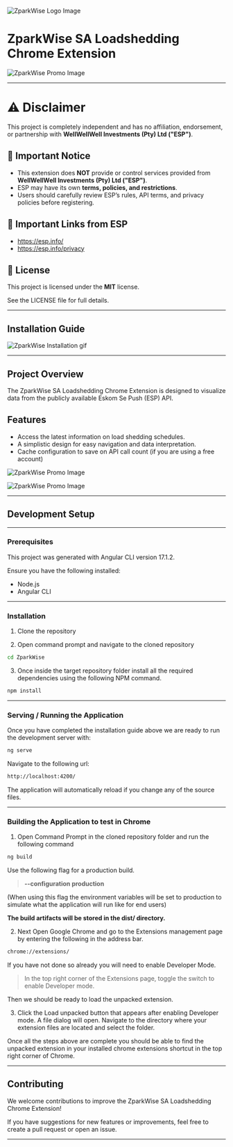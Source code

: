 ![ZparkWise Logo Image](https://github.com/CellectIO/ZparkWise/blob/develop/src/assets/images/logos/icon-small.png?raw=true)

# ZparkWise SA Loadshedding Chrome Extension

![ZparkWise Promo Image](https://github.com/CellectIO/ZparkWise/blob/develop/src/assets/images/promo/promo-1.png?raw=true)

---

# ⚠️ Disclaimer
This project is completely independent and has no affiliation, endorsement, or partnership with **WellWellWell Investments (Pty) Ltd ("ESP")**.

## 🚨 Important Notice
- This extension does **NOT** provide or control services provided from **WellWellWell Investments (Pty) Ltd ("ESP")**.
- ESP may have its own **terms, policies, and restrictions**.
- Users should carefully review ESP’s rules, API terms, and privacy policies before registering.

## 🔗 Important Links from ESP
- https://esp.info/
- https://esp.info/privacy

## 📝 License
This project is licensed under the **MIT** license.

See the LICENSE file for full details.

---

## Installation Guide

![ZparkWise Installation gif](./src/assets/images/promo/installation.gif)

---

## Project Overview
The ZparkWise SA Loadshedding Chrome Extension is designed to visualize data from the publicly available Eskom Se Push (ESP) API.

## Features
- Access the latest information on load shedding schedules.
- A simplistic design for easy navigation and data interpretation.
- Cache configuration to save on API call count (if you are using a free account)

![ZparkWise Promo Image](https://github.com/CellectIO/ZparkWise/blob/develop/src/assets/images/promo/promo-2.png?raw=true)

![ZparkWise Promo Image](https://github.com/CellectIO/ZparkWise/blob/develop/src/assets/images/promo/promo-3.png?raw=true)

---

## Development Setup

---

### Prerequisites

This project was generated with Angular CLI version 17.1.2.

Ensure you have the following installed:

- Node.js
- Angular CLI

---

### Installation
1. Clone the repository

2. Open command prompt and navigate to the cloned repository

```bash
cd ZparkWise
```

3. Once inside the target repository folder install all the required dependencies using the following NPM command.

```bash
npm install
```

---

### Serving / Running the Application

Once you have completed the installation guide above we are ready to run the development server with:

```bash
ng serve
```

Navigate to the following url:

```bash
http://localhost:4200/
```

The application will automatically reload if you change any of the source files.

---

### Building the Application to test in Chrome

1. Open Command Prompt in the cloned repository folder and run the following command

```bash
ng build
```

Use the following flag for a production build.

> **--configuration production**

(When using this flag the environment variables will be set to production to simulate what the application will run like for end users)

**The build artifacts will be stored in the dist/ directory.**

2. Next Open Google Chrome and go to the Extensions management page by entering the following in the address bar.

```bash
chrome://extensions/
```

If you have not done so already you will need to enable Developer Mode.

> In the top right corner of the Extensions page, toggle the switch to enable Developer mode.

Then we should be ready to load the unpacked extension. 

3. Click the Load unpacked button that appears after enabling Developer mode. A file dialog will open. Navigate to the directory where your extension files are located and select the folder.

Once all the steps above are complete you should be able to find the unpacked extension in your installed chrome extensions shortcut in the top right corner of Chrome.

---

## Contributing
We welcome contributions to improve the ZparkWise SA Loadshedding Chrome Extension!

If you have suggestions for new features or improvements, feel free to create a pull request or open an issue.

---
